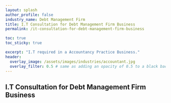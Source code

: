 ```yaml
---
layout: splash 
author_profile: false 
industry_name: Debt Management Firm
title: I.T Consultation for Debt Management Firm Business
permalink: /it-consultation-for-debt-management-firm-business

toc: true
toc_sticky: true

excerpt: "I.T required in a Accountancy Practice Business."
header:
  overlay_image: /assets/images/industries/accountant.jpg
  overlay_filter: 0.5 # same as adding an opacity of 0.5 to a black background
---
```


## I.T Consultation for Debt Management Firm Business